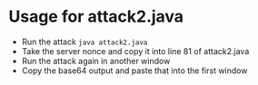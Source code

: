 # Usage for attack2.java
- Run the attack `java attack2.java`
- Take the server nonce and copy it into line 81 of attack2.java
- Run the attack again in another window
- Copy the base64 output and paste that into the first window